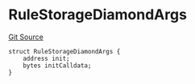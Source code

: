 # RuleStorageDiamondArgs
[Git Source](https://github.com/thrackle-io/rules-protocol/blob/2955538441cd4ad2d51a27d7c28af7eec4cd8814/src/economic/ruleStorage/RuleStorageDiamond.sol)


```solidity
struct RuleStorageDiamondArgs {
    address init;
    bytes initCalldata;
}
```

